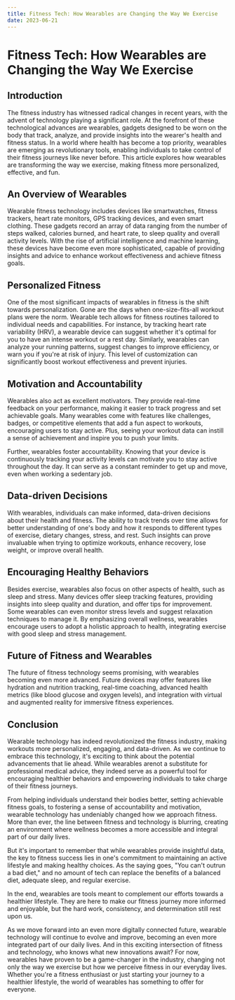 ```yaml
---
title: Fitness Tech: How Wearables are Changing the Way We Exercise
date: 2023-06-21
---
```

# Fitness Tech: How Wearables are Changing the Way We Exercise

## Introduction

The fitness industry has witnessed radical changes in recent years, with the advent of technology playing a significant role. At the forefront of these technological advances are wearables, gadgets designed to be worn on the body that track, analyze, and provide insights into the wearer's health and fitness status. In a world where health has become a top priority, wearables are emerging as revolutionary tools, enabling individuals to take control of their fitness journeys like never before. This article explores how wearables are transforming the way we exercise, making fitness more personalized, effective, and fun.

## An Overview of Wearables

Wearable fitness technology includes devices like smartwatches, fitness trackers, heart rate monitors, GPS tracking devices, and even smart clothing. These gadgets record an array of data ranging from the number of steps walked, calories burned, and heart rate, to sleep quality and overall activity levels. With the rise of artificial intelligence and machine learning, these devices have become even more sophisticated, capable of providing insights and advice to enhance workout effectiveness and achieve fitness goals.

## Personalized Fitness

One of the most significant impacts of wearables in fitness is the shift towards personalization. Gone are the days when one-size-fits-all workout plans were the norm. Wearable tech allows for fitness routines tailored to individual needs and capabilities. For instance, by tracking heart rate variability (HRV), a wearable device can suggest whether it's optimal for you to have an intense workout or a rest day. Similarly, wearables can analyze your running patterns, suggest changes to improve efficiency, or warn you if you're at risk of injury. This level of customization can significantly boost workout effectiveness and prevent injuries.

## Motivation and Accountability

Wearables also act as excellent motivators. They provide real-time feedback on your performance, making it easier to track progress and set achievable goals. Many wearables come with features like challenges, badges, or competitive elements that add a fun aspect to workouts, encouraging users to stay active. Plus, seeing your workout data can instill a sense of achievement and inspire you to push your limits.

Further, wearables foster accountability. Knowing that your device is continuously tracking your activity levels can motivate you to stay active throughout the day. It can serve as a constant reminder to get up and move, even when working a sedentary job.

## Data-driven Decisions

With wearables, individuals can make informed, data-driven decisions about their health and fitness. The ability to track trends over time allows for better understanding of one's body and how it responds to different types of exercise, dietary changes, stress, and rest. Such insights can prove invaluable when trying to optimize workouts, enhance recovery, lose weight, or improve overall health.

## Encouraging Healthy Behaviors

Besides exercise, wearables also focus on other aspects of health, such as sleep and stress. Many devices offer sleep tracking features, providing insights into sleep quality and duration, and offer tips for improvement. Some wearables can even monitor stress levels and suggest relaxation techniques to manage it. By emphasizing overall wellness, wearables encourage users to adopt a holistic approach to health, integrating exercise with good sleep and stress management.

## Future of Fitness and Wearables

The future of fitness technology seems promising, with wearables becoming even more advanced. Future devices may offer features like hydration and nutrition tracking, real-time coaching, advanced health metrics (like blood glucose and oxygen levels), and integration with virtual and augmented reality for immersive fitness experiences.

## Conclusion

Wearable technology has indeed revolutionized the fitness industry, making workouts more personalized, engaging, and data-driven. As we continue to embrace this technology, it's exciting to think about the potential advancements that lie ahead. While wearables arenot a substitute for professional medical advice, they indeed serve as a powerful tool for encouraging healthier behaviors and empowering individuals to take charge of their fitness journeys.

From helping individuals understand their bodies better, setting achievable fitness goals, to fostering a sense of accountability and motivation, wearable technology has undeniably changed how we approach fitness. More than ever, the line between fitness and technology is blurring, creating an environment where wellness becomes a more accessible and integral part of our daily lives.

But it's important to remember that while wearables provide insightful data, the key to fitness success lies in one's commitment to maintaining an active lifestyle and making healthy choices. As the saying goes, "You can't outrun a bad diet," and no amount of tech can replace the benefits of a balanced diet, adequate sleep, and regular exercise.

In the end, wearables are tools meant to complement our efforts towards a healthier lifestyle. They are here to make our fitness journey more informed and enjoyable, but the hard work, consistency, and determination still rest upon us.

As we move forward into an even more digitally connected future, wearable technology will continue to evolve and improve, becoming an even more integrated part of our daily lives. And in this exciting intersection of fitness and technology, who knows what new innovations await? For now, wearables have proven to be a game-changer in the industry, changing not only the way we exercise but how we perceive fitness in our everyday lives. Whether you're a fitness enthusiast or just starting your journey to a healthier lifestyle, the world of wearables has something to offer for everyone.